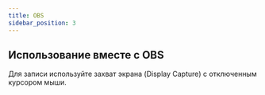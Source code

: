 ```yaml
---
title: OBS
sidebar_position: 3
---
```


## Использование вместе с OBS

Для записи используйте захват экрана (Display Capture) с отключенным курсором мыши.
